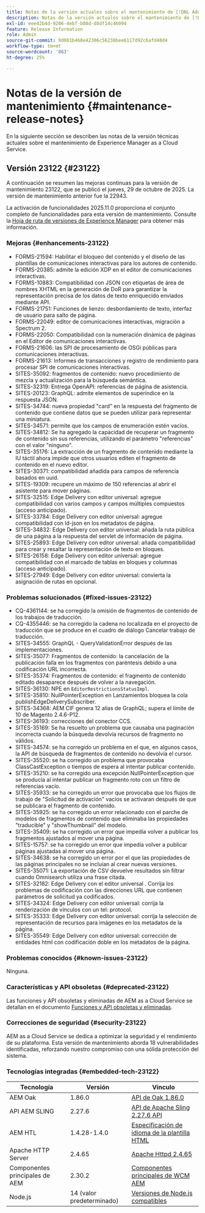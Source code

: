 ```yaml
---
title: Notas de la versión actuales sobre el mantenimiento de [!DNL Adobe Experience Manager] as a Cloud Service.
description: Notas de la versión actuales sobre el mantenimiento de [!DNL Adobe Experience Manager] as a Cloud Service.
exl-id: eee42b4d-9206-4ebf-b88d-d8df14c46094
feature: Release Information
role: Admin
source-git-commit: 9d081b468e42306c56238bee6117d92c6afd48d4
workflow-type: tm+mt
source-wordcount: '863'
ht-degree: 25%

---
```



# Notas de la versión de mantenimiento {#maintenance-release-notes}

En la siguiente sección se describen las notas de la versión técnicas actuales sobre el mantenimiento de Experience Manager as a Cloud Service.

## Versión 23122 {#23122}

A continuación se resumen las mejoras continuas para la versión de mantenimiento 23122, que se publicó el jueves, 29 de octubre de 2025. La versión de mantenimiento anterior fue la 22943.

La activación de funcionalidades 2025.11.0 proporciona el conjunto completo de funcionalidades para esta versión de mantenimiento. Consulte la [Hoja de ruta de versiones de Experience Manager](https://experienceleague.adobe.com/es/docs/experience-manager-release-information/aem-release-updates/update-releases-roadmap) para obtener más información.

### Mejoras {#enhancements-23122}

* FORMS-21594: Habilitar el bloqueo del contenido y el diseño de las plantillas de comunicaciones interactivas para los autores de contenido.
* FORMS-20385: admite la edición XDP en el editor de comunicaciones interactivas.
* FORMS-10883: Compatibilidad con JSON con etiquetas de área de nombres XHTML en la generación de DoR para garantizar la representación precisa de los datos de texto enriquecido enviados mediante API.
* FORMS-21751: Funciones de lienzo: desbordamiento de texto, interfaz de usuario para salto de página.
* FORMS-22049: editor de comunicaciones interactivas, migración a Spectrum 2.
* FORMS-22050: Compatibilidad con la numeración dinámica de páginas en el Editor de comunicaciones interactivas.
* FORMS-21606: las SPI de procesamiento de OSGi públicas para comunicaciones interactivas.
* FORMS-21613: Informes de transacciones y registro de rendimiento para procesar SPI de comunicaciones interactivas.
* SITES-35092: fragmentos de contenido: nuevo procedimiento de mezcla y actualización para la búsqueda semántica.
* SITES-32319: Entrega OpenAPI: referencias de página de asistencia.
* SITES-20123: GraphQL: admite elementos de superíndice en la respuesta JSON.
* SITES-34744: nueva propiedad &quot;card&quot; en la respuesta del fragmento de contenido que contiene datos que se pueden utilizar para representar una miniatura.
* SITES-34571: permite que los campos de enumeración estén vacíos.
* SITES-34812: Se ha agregado la capacidad de recuperar un fragmento de contenido sin sus referencias, utilizando el parámetro &quot;referencias&quot; con el valor &quot;ninguno&quot;.
* SITES-35176: La extracción de un fragmento de contenido mediante la IU táctil ahora impide que otros usuarios editen el fragmento de contenido en el nuevo editor.
* SITES-30371: compatibilidad añadida para campos de referencia basados en uuid.
* SITES-19309: recupere un máximo de 150 referencias al abrir el asistente para mover páginas.
* SITES-32515: Edge Delivery con editor universal: agregue compatibilidad con varios campos y campos múltiples compuestos (acceso anticipado).
* SITES-33784: Edge Delivery con editor universal: agregue compatibilidad con ld-json en los metadatos de página.
* SITES-34832: Edge Delivery con editor universal: añada la ruta pública de una página a la respuesta del servlet de información de página.
* SITES-25893: Edge Delivery con editor universal: añada compatibilidad para crear y resaltar la representación de texto en bloques.
* SITES-26158: Edge Delivery con editor universal: agregue compatibilidad con el marcado de tablas en bloques y columnas (acceso anticipado).
* SITES-27949: Edge Delivery con editor universal: convierta la asignación de rutas en opcional.

### Problemas solucionados {#fixed-issues-23122}

* CQ-4361144: se ha corregido la omisión de fragmentos de contenido de los trabajos de traducción.
* CQ-4355446: se ha corregido la cadena no localizada en el proyecto de traducción que se produce en el cuadro de diálogo Cancelar trabajo de traducción.
* SITES-34555: GraphQL - QueryValidationError después de las implementaciones.
* SITES-35077: Fragmentos de contenido: la cancelación de la publicación falla en los fragmentos con paréntesis debido a una codificación URL incorrecta.
* SITES-35374: Fragmentos de contenido: el fragmento de contenido editado desaparece después de volver a la navegación.
* SITES-36130: NPE en `EditorRestrictionsStatusImpl`.
* SITES-35810: NullPointerException en Lanzamientos bloquea la cola publishEdgeDeliverySubscriber.
* SITES-34368: AEM CIF genera 12 alias de GraphQL; supera el límite de 10 de Magento 2.4.6-P12.
* SITES-36193: correcciones del conector CCS.
* SITES-35169: Se ha resuelto un problema que causaba una paginación incorrecta cuando la búsqueda devolvía recursos de fragmento no válidos.
* SITES-34574: se ha corregido un problema en el que, en algunos casos, la API de búsqueda de fragmentos de contenido no devolvía el cursor.
* SITES-35520: se ha corregido un problema que provocaba ClassCastException o tiempos de espera al intentar publicar contenido.
* SITES-35210: se ha corregido una excepción NullPointerException que se producía al intentar publicar un fragmento roto con un filtro de referencias vacío.
* SITES-35933: se ha corregido un error que provocaba que los flujos de trabajo de &quot;Solicitud de activación&quot; vacíos se activaran después de que se publicara el fragmento de contenido.
* SITES-35925: se ha corregido un error relacionado con el parche de modelos de fragmentos de contenido que eliminaba las propiedades &quot;traducible&quot; y &quot;showThumbnail&quot; del modelo.
* SITES-35409: se ha corregido un error que impedía volver a publicar los fragmentos ajustados al mover una página.
* SITES-15757: se ha corregido un error que impedía volver a publicar páginas ajustadas al mover una página.
* SITES-34638: se ha corregido un error por el que las propiedades de las páginas principales no se incluían al crear nuevas versiones.
* SITES-35071: La exportación de CSV devuelve resultados sin filtrar cuando Omnisearch utiliza una frase citada.
* SITES-32182: Edge Delivery con el editor universal . Corrija los problemas de codificación con las direcciones URL que contienen parámetros de solicitud ya codificados.
* SITES-34324: Edge Delivery con editor universal: corrija la renderización de vínculos con un tel: protocol.
* SITES-35333: Edge Delivery con editor universal: corrija la selección de representación de recursos para imágenes en los metadatos de la página.
* SITES-35549: Edge Delivery con editor universal: corrección de entidades html con codificación doble en los metadatos de la página.

### Problemas conocidos {#known-issues-23122}

Ninguna.

### Características y API obsoletas {#deprecated-23122}

Las funciones y API obsoletas y eliminadas de AEM as a Cloud Service se detallan en el documento [Funciones y API obsoletas y eliminadas](/help/release-notes/deprecated-removed-features.md).

### Correcciones de seguridad {#security-23122}

AEM as a Cloud Service se dedica a optimizar la seguridad y el rendimiento de su plataforma. Esta versión de mantenimiento aborda 18 vulnerabilidades identificadas, reforzando nuestro compromiso con una sólida protección del sistema.

### Tecnologías integradas {#embedded-tech-23122}

| Tecnología | Versión | Vínculo |
|---|---|---|
| AEM Oak | 1.86.0 | [API de Oak 1.86.0](https://www.javadoc.io/doc/org.apache.jackrabbit/oak-api/1.86/index.html?lang=es) |
| API AEM SLING | 2.27.6 | [API de Apache Sling 2.27.6 API](https://www.javadoc.io/doc/org.apache.sling/org.apache.sling.api/latest/index.html) |
| AEM HTL | 1.4.28-1.4.0 | [Especificación de idioma de la plantilla HTML](https://github.com/adobe/htl-spec) |
| Apache HTTP Server | 2.4.65 | [Apache Httpd 2.4.65](https://apache.googlesource.com/httpd/+/refs/tags/2.4.65/CHANGES) |
| Componentes principales de AEM | 2.30.2 | [Componentes principales de WCM AEM](https://github.com/adobe/aem-core-wcm-components) |
| Node.js | 14 (valor predeterminado) | [Versiones de Node.js compatibles](https://experienceleague.adobe.com/es/docs/experience-manager-cloud-service/content/implementing/developing/developing-with-front-end-pipelines#node-versions) |
